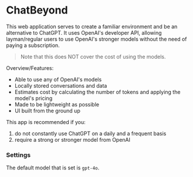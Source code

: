 # ChatBeyond

This web application serves to create a familiar environment and be an alternative to ChatGPT. It uses OpenAI's developer API, allowing layman/regular users to use OpenAI's stronger models without the need of paying a subscription.

> Note that this does NOT cover the cost of using the models.

Overview/Features:
- Able to use any of OpenAI's models
- Locally stored conversations and data
- Estimates cost by calculating the number of tokens and applying the model's pricing
- Made to be lightweight as possible
- UI built from the ground up

This app is recommended if you:
1. do not constantly use ChatGPT on a daily and a frequent basis
2. require a strong or stronger model from OpenAI

### Settings
The default model that is set is `gpt-4o`.